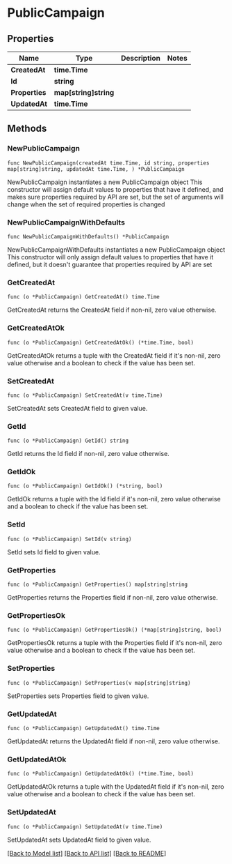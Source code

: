 # PublicCampaign

## Properties

Name | Type | Description | Notes
------------ | ------------- | ------------- | -------------
**CreatedAt** | **time.Time** |  | 
**Id** | **string** |  | 
**Properties** | **map[string]string** |  | 
**UpdatedAt** | **time.Time** |  | 

## Methods

### NewPublicCampaign

`func NewPublicCampaign(createdAt time.Time, id string, properties map[string]string, updatedAt time.Time, ) *PublicCampaign`

NewPublicCampaign instantiates a new PublicCampaign object
This constructor will assign default values to properties that have it defined,
and makes sure properties required by API are set, but the set of arguments
will change when the set of required properties is changed

### NewPublicCampaignWithDefaults

`func NewPublicCampaignWithDefaults() *PublicCampaign`

NewPublicCampaignWithDefaults instantiates a new PublicCampaign object
This constructor will only assign default values to properties that have it defined,
but it doesn't guarantee that properties required by API are set

### GetCreatedAt

`func (o *PublicCampaign) GetCreatedAt() time.Time`

GetCreatedAt returns the CreatedAt field if non-nil, zero value otherwise.

### GetCreatedAtOk

`func (o *PublicCampaign) GetCreatedAtOk() (*time.Time, bool)`

GetCreatedAtOk returns a tuple with the CreatedAt field if it's non-nil, zero value otherwise
and a boolean to check if the value has been set.

### SetCreatedAt

`func (o *PublicCampaign) SetCreatedAt(v time.Time)`

SetCreatedAt sets CreatedAt field to given value.


### GetId

`func (o *PublicCampaign) GetId() string`

GetId returns the Id field if non-nil, zero value otherwise.

### GetIdOk

`func (o *PublicCampaign) GetIdOk() (*string, bool)`

GetIdOk returns a tuple with the Id field if it's non-nil, zero value otherwise
and a boolean to check if the value has been set.

### SetId

`func (o *PublicCampaign) SetId(v string)`

SetId sets Id field to given value.


### GetProperties

`func (o *PublicCampaign) GetProperties() map[string]string`

GetProperties returns the Properties field if non-nil, zero value otherwise.

### GetPropertiesOk

`func (o *PublicCampaign) GetPropertiesOk() (*map[string]string, bool)`

GetPropertiesOk returns a tuple with the Properties field if it's non-nil, zero value otherwise
and a boolean to check if the value has been set.

### SetProperties

`func (o *PublicCampaign) SetProperties(v map[string]string)`

SetProperties sets Properties field to given value.


### GetUpdatedAt

`func (o *PublicCampaign) GetUpdatedAt() time.Time`

GetUpdatedAt returns the UpdatedAt field if non-nil, zero value otherwise.

### GetUpdatedAtOk

`func (o *PublicCampaign) GetUpdatedAtOk() (*time.Time, bool)`

GetUpdatedAtOk returns a tuple with the UpdatedAt field if it's non-nil, zero value otherwise
and a boolean to check if the value has been set.

### SetUpdatedAt

`func (o *PublicCampaign) SetUpdatedAt(v time.Time)`

SetUpdatedAt sets UpdatedAt field to given value.



[[Back to Model list]](../README.md#documentation-for-models) [[Back to API list]](../README.md#documentation-for-api-endpoints) [[Back to README]](../README.md)


